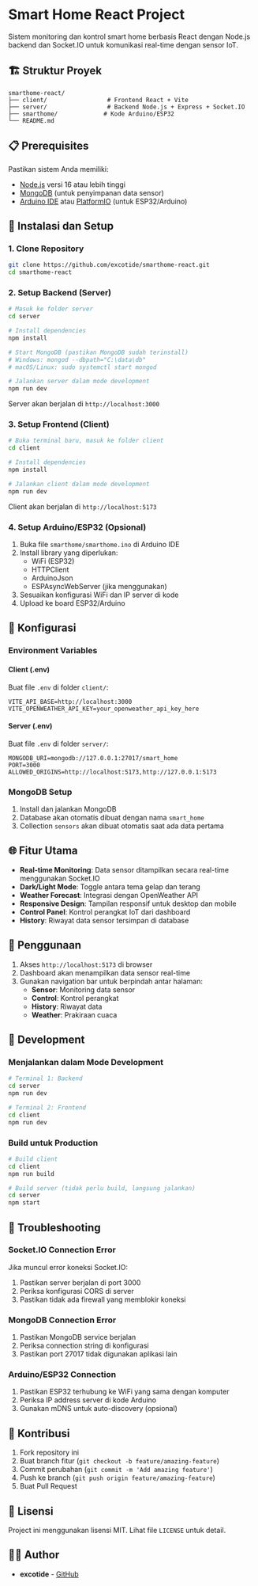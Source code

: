 # Smart Home React Project

Sistem monitoring dan kontrol smart home berbasis React dengan Node.js backend dan Socket.IO untuk komunikasi real-time dengan sensor IoT.

## 🏗️ Struktur Proyek

```
smarthome-react/
├── client/                 # Frontend React + Vite
├── server/                 # Backend Node.js + Express + Socket.IO
├── smarthome/             # Kode Arduino/ESP32
└── README.md
```

## 📋 Prerequisites

Pastikan sistem Anda memiliki:
- [Node.js](https://nodejs.org/) versi 16 atau lebih tinggi
- [MongoDB](https://www.mongodb.com/try/download/community) (untuk penyimpanan data sensor)
- [Arduino IDE](https://www.arduino.cc/en/software) atau [PlatformIO](https://platformio.org/) (untuk ESP32/Arduino)

## 🚀 Instalasi dan Setup

### 1. Clone Repository

```bash
git clone https://github.com/excotide/smarthome-react.git
cd smarthome-react
```

### 2. Setup Backend (Server)

```bash
# Masuk ke folder server
cd server

# Install dependencies
npm install

# Start MongoDB (pastikan MongoDB sudah terinstall)
# Windows: mongod --dbpath="C:\data\db"
# macOS/Linux: sudo systemctl start mongod

# Jalankan server dalam mode development
npm run dev
```

Server akan berjalan di `http://localhost:3000`

### 3. Setup Frontend (Client)

```bash
# Buka terminal baru, masuk ke folder client
cd client

# Install dependencies
npm install

# Jalankan client dalam mode development
npm run dev
```

Client akan berjalan di `http://localhost:5173`

### 4. Setup Arduino/ESP32 (Opsional)

1. Buka file `smarthome/smarthome.ino` di Arduino IDE
2. Install library yang diperlukan:
   - WiFi (ESP32)
   - HTTPClient
   - ArduinoJson
   - ESPAsyncWebServer (jika menggunakan)
3. Sesuaikan konfigurasi WiFi dan IP server di kode
4. Upload ke board ESP32/Arduino

## 🔧 Konfigurasi

### Environment Variables

#### Client (.env)
Buat file `.env` di folder `client/`:
```env
VITE_API_BASE=http://localhost:3000
VITE_OPENWEATHER_API_KEY=your_openweather_api_key_here
```

#### Server (.env) 
Buat file `.env` di folder `server/`:
```env
MONGODB_URI=mongodb://127.0.0.1:27017/smart_home
PORT=3000
ALLOWED_ORIGINS=http://localhost:5173,http://127.0.0.1:5173
```

### MongoDB Setup

1. Install dan jalankan MongoDB
2. Database akan otomatis dibuat dengan nama `smart_home`
3. Collection `sensors` akan dibuat otomatis saat ada data pertama

## 🌐 Fitur Utama

- **Real-time Monitoring**: Data sensor ditampilkan secara real-time menggunakan Socket.IO
- **Dark/Light Mode**: Toggle antara tema gelap dan terang
- **Weather Forecast**: Integrasi dengan OpenWeather API
- **Responsive Design**: Tampilan responsif untuk desktop dan mobile
- **Control Panel**: Kontrol perangkat IoT dari dashboard
- **History**: Riwayat data sensor tersimpan di database

## 📱 Penggunaan

1. Akses `http://localhost:5173` di browser
2. Dashboard akan menampilkan data sensor real-time
3. Gunakan navigation bar untuk berpindah antar halaman:
   - **Sensor**: Monitoring data sensor
   - **Control**: Kontrol perangkat
   - **History**: Riwayat data
   - **Weather**: Prakiraan cuaca

## 🔧 Development

### Menjalankan dalam Mode Development

```bash
# Terminal 1: Backend
cd server
npm run dev

# Terminal 2: Frontend  
cd client
npm run dev
```

### Build untuk Production

```bash
# Build client
cd client
npm run build

# Build server (tidak perlu build, langsung jalankan)
cd server
npm start
```

## 🐛 Troubleshooting

### Socket.IO Connection Error
Jika muncul error koneksi Socket.IO:
1. Pastikan server berjalan di port 3000
2. Periksa konfigurasi CORS di server
3. Pastikan tidak ada firewall yang memblokir koneksi

### MongoDB Connection Error
1. Pastikan MongoDB service berjalan
2. Periksa connection string di konfigurasi
3. Pastikan port 27017 tidak digunakan aplikasi lain

### Arduino/ESP32 Connection
1. Pastikan ESP32 terhubung ke WiFi yang sama dengan komputer
2. Periksa IP address server di kode Arduino
3. Gunakan mDNS untuk auto-discovery (opsional)

## 🤝 Kontribusi

1. Fork repository ini
2. Buat branch fitur (`git checkout -b feature/amazing-feature`)
3. Commit perubahan (`git commit -m 'Add amazing feature'`)
4. Push ke branch (`git push origin feature/amazing-feature`)
5. Buat Pull Request

## 📄 Lisensi

Project ini menggunakan lisensi MIT. Lihat file `LICENSE` untuk detail.

## 👨‍💻 Author

- **excotide** - [GitHub](https://github.com/excotide)
